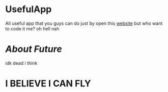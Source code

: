 # UsefulApp
All useful app that you guys can do just by open this [website](https://daylightsi.github.io/UsefulApp/Index.html ) but who want to code it me? oh hell nah

# *About Future*

idk dead i think

# I BELIEVE I CAN FLY
